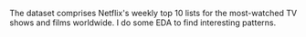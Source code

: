 The dataset comprises Netflix's weekly top 10 lists for the most-watched TV shows and films worldwide. I do some EDA to find interesting patterns.
